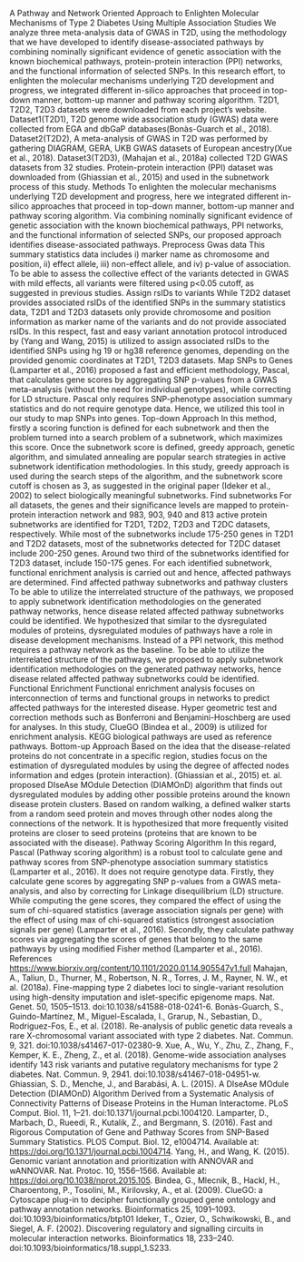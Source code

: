 A Pathway and Network Oriented Approach to Enlighten Molecular Mechanisms of Type 2 Diabetes Using Multiple Association Studies
We analyze three meta-analysis data of GWAS in T2D, using the methodology that we have developed to identify disease-associated pathways by combining nominally significant evidence of genetic association with the known biochemical pathways, protein-protein interaction (PPI) networks, and the functional information of selected SNPs. In this research effort, to enlighten the molecular mechanisms underlying T2D development and progress, we integrated different in-silico approaches that proceed in top-down manner, bottom-up manner and pathway scoring algorithm.
T2D1, T2D2, T2D3 datasets were downloaded from each project’s website. Dataset1(T2D1), T2D genome wide association study (GWAS) data were collected from EGA and dbGaP databases(Bonàs-Guarch et al., 2018). Dataset2(T2D2), A meta-analysis of GWAS in T2D was performed by gathering DIAGRAM, GERA, UKB GWAS datasets of European ancestry(Xue et al., 2018). Dataset3(T2D3), (Mahajan et al., 2018a) collected T2D GWAS datasets from 32 studies.
Protein-protein interaction (PPI) dataset was downloaded from (Ghiassian et al., 2015) and used in the subnetwork process of this study. 
Methods
To enlighten the molecular mechanisms underlying T2D development and progress, here we integrated different in-silico approaches that proceed in top-down manner, bottom-up manner and pathway scoring algorithm. Via combining nominally significant evidence of genetic association with the known biochemical pathways, PPI networks, and the functional information of selected SNPs, our proposed approach identifies disease-associated pathways.
Preprocess Gwas data
This summary statistics data includes i) marker name as chromosome and position, ii) effect allele, iii) non-effect allele, and iv) p-value of association. To be able to assess the collective effect of the variants detected in GWAS with mild effects, all variants were filtered using p<0.05 cutoff, as suggested in previous studies.
Assign rsIDs to variants
While T2D2 dataset provides associated rsIDs of the identified SNPs in the summary statistics data, T2D1 and T2D3 datasets only provide chromosome and position information as marker name of the variants and do not provide associated rsIDs. In this respect, fast and easy variant annotation protocol introduced by (Yang and Wang, 2015) is utilized to assign associated rsIDs to the identified SNPs using hg 19 or hg38 reference genomes, depending on the provided genomic coordinates at T2D1, T2D3 datasets. 
Map SNPs to Genes
	(Lamparter et al., 2016) proposed a fast and efficient methodology, Pascal, that calculates gene scores by aggregating SNP p-values from a GWAS meta-analysis (without the need for individual genotypes), while correcting for LD structure. Pascal only requires SNP-phenotype association summary statistics and do not require genotype data. Hence, we utilized this tool in our study to map SNPs into genes. 
Top-down Approach
In this method, firstly a scoring function is defined for each subnetwork and then the problem turned into a search problem of a subnetwork, which maximizes this score. Once the subnetwork score is defined, greedy approach, genetic algorithm, and simulated annealing are popular search strategies in active subnetwork identification methodologies. In this study, greedy approach is used during the search steps of the algorithm, and the subnetwork score cutoff is chosen as 3, as suggested in the original paper (Ideker et al., 2002) to select biologically meaningful subnetworks.
Find subnetworks
For all datasets, the genes and their significance levels are mapped to protein-protein interaction network and 983, 903, 940 and 813 active protein subnetworks are identified for T2D1, T2D2, T2D3 and T2DC datasets, respectively. While most of the subnetworks include 175-250 genes in T2D1 and T2D2 datasets, most of the subnetworks detected for T2DC dataset include 200-250 genes. Around two third of the subnetworks identified for T2D3 dataset, include 150-175 genes. For each identified subnetwork, functional enrichment analysis is carried out and hence, affected pathways are determined.
Find affected pathway subnetworks and pathway clusters
To be able to utilize the interrelated structure of the pathways, we proposed to apply subnetwork identification methodologies on the generated pathway networks, hence disease related affected pathway subnetworks could be identified. We hypothesized that similar to the dysregulated modules of proteins, dysregulated modules of pathways have a role in disease development mechanisms. Instead of a PPI network, this method requires a pathway network as the baseline. To be able to utilize the interrelated structure of the pathways, we proposed to apply subnetwork identification methodologies on the generated pathway networks, hence disease related affected pathway subnetworks could be identified.
Functional Enrichment
Functional enrichment analysis focuses on interconnection of terms and functional groups in networks to predict affected pathways for the interested disease. Hyper geometric test and correction methods such as Bonferroni and Benjamini-Hoschberg are used for analyses. In this study, ClueGO (Bindea et al., 2009) is utilized for enrichment analysis. KEGG biological pathways are used as reference pathways.
Bottom-up Approach 
Based on the idea that the disease-related proteins do not concentrate in a specific region, studies focus on the estimation of dysregulated modules by using the degree of affected nodes information and edges (protein interaction). (Ghiassian et al., 2015) et. al. proposed DIseAse MOdule Detection (DIAMOnD) algorithm that finds out dysregulated modules by adding other possible proteins around the known disease protein clusters. Based on random walking, a defined walker starts from a random seed protein and moves through other nodes along the connections of the network. It is hypothesized that more frequently visited proteins are closer to seed proteins (proteins that are known to be associated with the disease).
Pathway Scoring Algorithm
In this regard, Pascal (Pathway scoring algorithm) is a robust tool to calculate gene and pathway scores from SNP-phenotype association summary statistics (Lamparter et al., 2016). It does not require genotype data. Firstly, they calculate gene scores by aggregating SNP p-values from a GWAS meta-analysis, and also by correcting for Linkage disequilibrium (LD) structure. While computing the gene scores, they compared the effect of using the sum of chi-squared statistics (average association signals per gene) with the effect of using max of chi-squared statistics (strongest association signals per gene) (Lamparter et al., 2016). Secondly, they calculate pathway scores via aggregating the scores of genes that belong to the same pathways by using modified Fisher method (Lamparter et al., 2016).
References 
https://www.biorxiv.org/content/10.1101/2020.01.14.905547v1.full
Mahajan, A., Taliun, D., Thurner, M., Robertson, N. R., Torres, J. M., Rayner, N. W., et al. (2018a). Fine-mapping type 2 diabetes loci to single-variant resolution using high-density imputation and islet-specific epigenome maps. Nat. Genet. 50, 1505–1513. doi:10.1038/s41588-018-0241-6.
Bonàs-Guarch, S., Guindo-Martínez, M., Miguel-Escalada, I., Grarup, N., Sebastian, D., Rodriguez-Fos, E., et al. (2018). Re-analysis of public genetic data reveals a rare X-chromosomal variant associated with type 2 diabetes. Nat. Commun. 9, 321. doi:10.1038/s41467-017-02380-9.
Xue, A., Wu, Y., Zhu, Z., Zhang, F., Kemper, K. E., Zheng, Z., et al. (2018). Genome-wide association analyses identify 143 risk variants and putative regulatory mechanisms for type 2 diabetes. Nat. Commun. 9, 2941. doi:10.1038/s41467-018-04951-w.
Ghiassian, S. D., Menche, J., and Barabási, A. L. (2015). A DIseAse MOdule Detection (DIAMOnD) Algorithm Derived from a Systematic Analysis of Connectivity Patterns of Disease Proteins in the Human Interactome. PLoS Comput. Biol. 11, 1–21. doi:10.1371/journal.pcbi.1004120.
Lamparter, D., Marbach, D., Rueedi, R., Kutalik, Z., and Bergmann, S. (2016). Fast and Rigorous Computation of Gene and Pathway Scores from SNP-Based Summary Statistics. PLOS Comput. Biol. 12, e1004714. Available at: https://doi.org/10.1371/journal.pcbi.1004714.
Yang, H., and Wang, K. (2015). Genomic variant annotation and prioritization with ANNOVAR and wANNOVAR. Nat. Protoc. 10, 1556–1566. Available at: https://doi.org/10.1038/nprot.2015.105.
Bindea, G., Mlecnik, B., Hackl, H., Charoentong, P., Tosolini, M., Kirilovsky, A., et al. (2009). ClueGO: a Cytoscape plug-in to decipher functionally grouped gene ontology and pathway annotation networks. Bioinformatics 25, 1091–1093. doi:10.1093/bioinformatics/btp101
Ideker, T., Ozier, O., Schwikowski, B., and Siegel, A. F. (2002). Discovering regulatory and signalling circuits in molecular interaction networks. Bioinformatics 18, 233–240. doi:10.1093/bioinformatics/18.suppl_1.S233.


 
